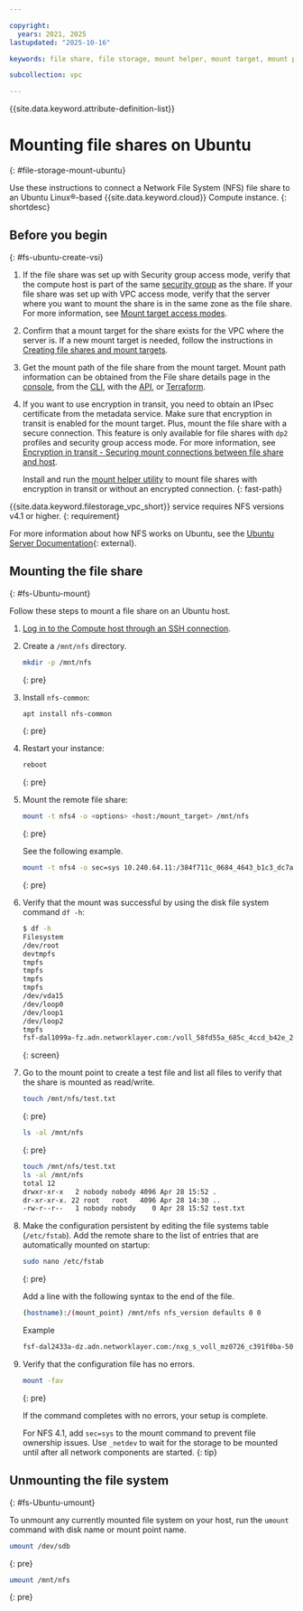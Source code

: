 ```yaml
---

copyright:
  years: 2021, 2025
lastupdated: "2025-10-16"

keywords: file share, file storage, mount helper, mount target, mount path, secure connection, NFS, mounting share

subcollection: vpc

---
```


{{site.data.keyword.attribute-definition-list}}

# Mounting file shares on Ubuntu
{: #file-storage-mount-ubuntu}

Use these instructions to connect a Network File System (NFS) file share to an Ubuntu Linux&reg;-based {{site.data.keyword.cloud}} Compute instance.
{: shortdesc}

## Before you begin
{: #fs-ubuntu-create-vsi}

1. If the file share was set up with Security group access mode, verify that the compute host is part of the same [security group](/docs/vpc?topic=vpc-using-security-groups#sg-getting-started) as the share. If your file share was set up with VPC access mode, verify that the server where you want to mount the share is in the same zone as the file share. For more information, see [Mount target access modes](/docs/vpc?topic=vpc-file-storage-vpc-about#fs-mount-access-mode).
2. Confirm that a mount target for the share exists for the VPC where the server is. If a new mount target is needed, follow the instructions in [Creating file shares and mount targets](/docs/vpc?topic=vpc-file-storage-create). 
3. Get the mount path of the file share from the mount target. Mount path information can be obtained from the File share details page in the [console](/docs/vpc?topic=vpc-file-storage-view&interface=ui#fs-get-mountpath-ui-vpc), from the [CLI](/docs/vpc?topic=vpc-file-storage-view&interface=cli#fs-get-mountpath-cli), with the [API](/docs/vpc?topic=vpc-file-storage-view&interface=api#fs-get-target-api), or [Terraform](/docs/vpc?topic=vpc-file-storage-view&interface=terraform#fs-view-mount-target-terraform).
4. If you want to use encryption in transit, you need to obtain an IPsec certificate from the metadata service. Make sure that encryption in transit is enabled for the mount target. Plus, mount the file share with a secure connection. This feature is only available for file shares with `dp2` profiles and security group access mode. For more information, see [Encryption in transit - Securing mount connections between file share and host](/docs/vpc?topic=vpc-file-storage-vpc-eit).
   
   Install and run the [mount helper utility](/docs/vpc?topic=vpc-fs-mount-helper-utility) to mount file shares with encryption in transit or without an encrypted connection.
   {: fast-path}

{{site.data.keyword.filestorage_vpc_short}} service requires NFS versions v4.1 or higher.
{: requirement}

For more information about how NFS works on Ubuntu, see the [Ubuntu Server Documentation](https://documentation.ubuntu.com/server/how-to/networking/install-nfs/){: external}.

## Mounting the file share
{: #fs-Ubuntu-mount}

Follow these steps to mount a file share on an Ubuntu host. 

1. [Log in to the Compute host through an SSH connection](/docs/vpc?topic=vpc-creating-virtual-servers&interface=ui#next-steps-after-creating-virtual-servers-ui).

1. Create a `/mnt/nfs` directory.

    ```sh
    mkdir -p /mnt/nfs
    ```
    {: pre}

1. Install `nfs-common`:

    ```sh
    apt install nfs-common
    ```
    {: pre}

1. Restart your instance:

    ```sh
    reboot
    ```
    {: pre}

1. Mount the remote file share:

   ```sh
   mount -t nfs4 -o <options> <host:/mount_target> /mnt/nfs
   ```
   {: pre}

   See the following example.

   ```sh
   mount -t nfs4 -o sec=sys 10.240.64.11:/384f711c_0684_4643_b1c3_dc7acb36d04a /mnt/nfs
   ```
   {: pre}

1. Verify that the mount was successful by using the disk file system command `df -h`:

    ```sh
    $ df -h
    Filesystem                                                                                    Size  Used Avail Use% Mounted on
    /dev/root                                                                                      97G  1.6G   96G   2% /
    devtmpfs                                                                                      3.9G     0  3.9G   0% /dev
    tmpfs                                                                                         3.9G     0  3.9G   0% /dev/shm
    tmpfs                                                                                         798M  508K  797M   1% /run
    tmpfs                                                                                         5.0M     0  5.0M   0% /run/lock
    tmpfs                                                                                         3.9G     0  3.9G   0% /sys/fs/cgroup
    /dev/vda15                                                                                    105M  9.2M   96M   9% /boot/efi
    /dev/loop0                                                                                     56M   56M     0 100% /snap/core18/1885
    /dev/loop1                                                                                     71M    71M     0 100% /snap/lxd/16922
    /dev/loop2                                                                                     31M   31M     0 100% /snap/snapd/9279
    tmpfs                                                                                         798M     0  798M   0% /run/user/0
    fsf-dal1099a-fz.adn.networklayer.com:/voll_58fd55a_685c_4ccd_b42e_25d5b61129e2   95G  256K   95G   1% /mnt/nfs
    ```
    {: screen}

1. Go to the mount point to create a test file and list all files to verify that the share is mounted as read/write.

   ```sh
   touch /mnt/nfs/test.txt
   ```
   {: pre}

   ```sh
   ls -al /mnt/nfs
   ```
   {: pre}

   ```sh
   touch /mnt/nfs/test.txt
   ls -al /mnt/nfs
   total 12
   drwxr-xr-x   2 nobody nobody 4096 Apr 28 15:52 .
   dr-xr-xr-x. 22 root   root   4096 Apr 28 14:30 ..
   -rw-r--r--   1 nobody nobody    0 Apr 28 15:52 test.txt
   ```

1. Make the configuration persistent by editing the file systems table (`/etc/fstab`). Add the remote share to the list of entries that are automatically mounted on startup:

   ```sh
   sudo nano /etc/fstab
   ```
   {: pre}

   Add a line with the following syntax to the end of the file.

   ```sh
   (hostname):/(mount_point) /mnt/nfs nfs_version defaults 0 0
   ```

   Example

   ```sh
   fsf-dal2433a-dz.adn.networklayer.com:/nxg_s_voll_mz0726_c391f0ba-50ed-4460-8704-a36032c96a4c /mnt/nfs nfsvers=4.1 defaults 0 0
   ```

1. Verify that the configuration file has no errors.

   ```sh
   mount -fav
   ```
   {: pre}

   If the command completes with no errors, your setup is complete.

   For NFS 4.1, add `sec=sys` to the mount command to prevent file ownership issues. Use `_netdev` to wait for the storage to be mounted until after all network components are started.
   {: tip}

## Unmounting the file system
{: #fs-Ubuntu-umount}

To unmount any currently mounted file system on your host, run the `umount` command with disk name or mount point name.

```sh
umount /dev/sdb
```
{: pre}

```sh
umount /mnt/nfs
```
{: pre}
